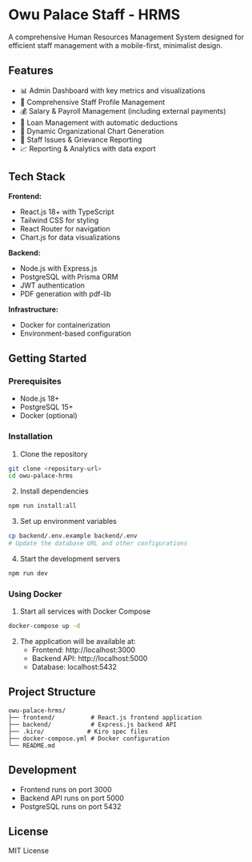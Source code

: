 # Owu Palace Staff - HRMS

A comprehensive Human Resources Management System designed for efficient staff management with a mobile-first, minimalist design.

## Features

- 📊 Admin Dashboard with key metrics and visualizations
- 👥 Comprehensive Staff Profile Management
- 💰 Salary & Payroll Management (including external payments)
- 🏦 Loan Management with automatic deductions
- 🏢 Dynamic Organizational Chart Generation
- 🎫 Staff Issues & Grievance Reporting
- 📈 Reporting & Analytics with data export

## Tech Stack

**Frontend:**
- React.js 18+ with TypeScript
- Tailwind CSS for styling
- React Router for navigation
- Chart.js for data visualizations

**Backend:**
- Node.js with Express.js
- PostgreSQL with Prisma ORM
- JWT authentication
- PDF generation with pdf-lib

**Infrastructure:**
- Docker for containerization
- Environment-based configuration

## Getting Started

### Prerequisites

- Node.js 18+
- PostgreSQL 15+
- Docker (optional)

### Installation

1. Clone the repository
```bash
git clone <repository-url>
cd owu-palace-hrms
```

2. Install dependencies
```bash
npm run install:all
```

3. Set up environment variables
```bash
cp backend/.env.example backend/.env
# Update the database URL and other configurations
```

4. Start the development servers
```bash
npm run dev
```

### Using Docker

1. Start all services with Docker Compose
```bash
docker-compose up -d
```

2. The application will be available at:
   - Frontend: http://localhost:3000
   - Backend API: http://localhost:5000
   - Database: localhost:5432

## Project Structure

```
owu-palace-hrms/
├── frontend/          # React.js frontend application
├── backend/           # Express.js backend API
├── .kiro/            # Kiro spec files
├── docker-compose.yml # Docker configuration
└── README.md
```

## Development

- Frontend runs on port 3000
- Backend API runs on port 5000
- PostgreSQL runs on port 5432

## License

MIT License